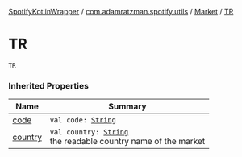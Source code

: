[SpotifyKotlinWrapper](../../index.md) / [com.adamratzman.spotify.utils](../index.md) / [Market](index.md) / [TR](./-t-r.md)

# TR

`TR`

### Inherited Properties

| Name | Summary |
|---|---|
| [code](code.md) | `val code: `[`String`](https://kotlinlang.org/api/latest/jvm/stdlib/kotlin/-string/index.html) |
| [country](country.md) | `val country: `[`String`](https://kotlinlang.org/api/latest/jvm/stdlib/kotlin/-string/index.html)<br>the readable country name of the market |

